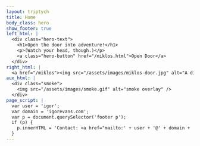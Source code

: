 ```yaml
---
layout: triptych
title: Home
body_class: hero
show_footer: true
left_html: |
  <div class="hero-text">
    <h1>Open the door into adventure!</h1>
    <p>(Watch your head, though.)</p>
    <a class="hero-button" href="/miklos.html">Open Door</a>
  </div>
right_html: |
  <a href="/miklos"><img src="/assets/images/miklos-door.jpg" alt="A divine door with an all-seeing eye" /></a>
aux_html: |
  <div class="smoke">
    <img src="/assets/images/smoke.gif" alt="smoke overlay" />
  </div>
page_script: |
  var user = 'igor';
  var domain = 'igorevans.com';
  var p = document.querySelector('footer p');
  if (p) {
    p.innerHTML = 'Contact: <a href="mailto:' + user + '@' + domain + '">' + user + '@' + domain + '</a>';
  }
---
```

